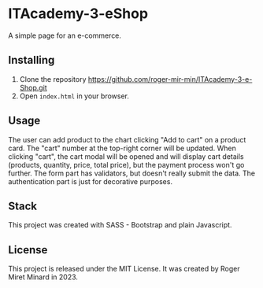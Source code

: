 # ITAcademy-3-eShop
A simple page for an e-commerce.

## Installing
1. Clone the repository https://github.com/roger-mir-min/ITAcademy-3-e-Shop.git
2. Open `index.html` in your browser.

## Usage
The user can add product to the chart clicking "Add to cart" on a product card. The "cart" number at the top-right corner will be updated. When clicking "cart", the cart modal will be opened and will display cart details (products, quantity, price, total price), but the payment process won't go further. The form part has validators, but doesn't really submit the data. The authentication part is just for decorative purposes.

## Stack
This project was created with SASS - Bootstrap and plain Javascript.

## License 
This project is released under the MIT License. It was created by Roger Miret Minard in 2023.
